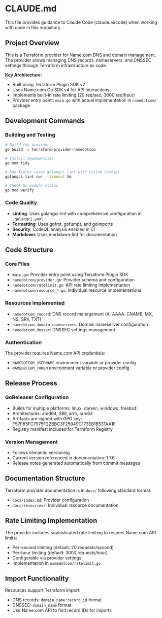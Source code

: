 # CLAUDE.md

This file provides guidance to Claude Code (claude.ai/code) when working with code in this repository.

## Project Overview

This is a Terraform provider for Name.com DNS and domain management. The provider allows managing DNS records, nameservers, and DNSSEC settings through Terraform infrastructure as code.

**Key Architecture:**
- Built using Terraform Plugin SDK v2
- Uses Name.com Go SDK v4 for API interactions
- Implements built-in rate limiting (20 req/sec, 3000 req/hour)
- Provider entry point: `main.go` with actual implementation in `namedotcom/` package

## Development Commands

### Building and Testing
```bash
# Build the provider
go build -o terraform-provider-namedotcom

# Install dependencies
go mod tidy

# Run linter (uses golangci-lint with custom config)
golangci-lint run --timeout 5m

# Check Go module status
go mod verify
```

### Code Quality
- **Linting**: Uses golangci-lint with comprehensive configuration in `.golangci.yaml`
- **Formatting**: Uses gofmt, gofumpt, and goimports
- **Security**: CodeQL analysis enabled in CI
- **Markdown**: Uses markdown-lint for documentation

## Code Structure

### Core Files
- `main.go`: Provider entry point using Terraform Plugin SDK
- `namedotcom/provider.go`: Provider schema and configuration
- `namedotcom/ratelimit.go`: API rate limiting implementation
- `namedotcom/resource_*.go`: Individual resource implementations

### Resources Implemented
- `namedotcom_record`: DNS record management (A, AAAA, CNAME, MX, NS, SRV, TXT)
- `namedotcom_domain_nameservers`: Domain nameserver configuration
- `namedotcom_dnssec`: DNSSEC settings management

### Authentication
The provider requires Name.com API credentials:
- `NAMEDOTCOM_USERNAME` environment variable or provider config
- `NAMEDOTCOM_TOKEN` environment variable or provider config

## Release Process

### GoReleaser Configuration
- Builds for multiple platforms: linux, darwin, windows, freebsd
- Architectures: amd64, 386, arm, arm64
- Artifacts are signed with GPG key: F57F85FC7975F22BBC3F25049C173EB1B531AA1F
- Registry manifest included for Terraform Registry

### Version Management
- Follows semantic versioning
- Current version referenced in documentation: 1.1.6
- Release notes generated automatically from commit messages

## Documentation Structure

Terraform provider documentation is in `docs/` following standard format:
- `docs/index.md`: Provider configuration
- `docs/resources/`: Individual resource documentation

## Rate Limiting Implementation

The provider includes sophisticated rate limiting to respect Name.com API limits:
- Per-second limiting (default: 20 requests/second)
- Per-hour limiting (default: 3000 requests/hour)
- Configurable via provider settings
- Implementation in `namedotcom/ratelimit.go`

## Import Functionality

Resources support Terraform import:
- DNS records: `domain_name:record_id` format
- DNSSEC: `domain_name` format
- Use Name.com API to find record IDs for imports